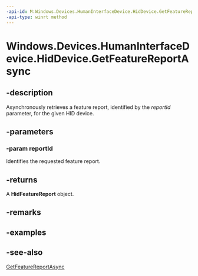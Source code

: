 ----api-id: M:Windows.Devices.HumanInterfaceDevice.HidDevice.GetFeatureReportAsync(System.UInt16)
-api-type: winrt method
---<!-- Method syntaxpublic Windows.Foundation.IAsyncOperation<Windows.Devices.HumanInterfaceDevice.HidFeatureReport> GetFeatureReportAsync(System.UInt16 reportId)--># Windows.Devices.HumanInterfaceDevice.HidDevice.GetFeatureReportAsync## -descriptionAsynchronously retrieves a feature report, identified by the *reportId* parameter, for the given HID device.## -parameters### -param reportIdIdentifies the requested feature report.## -returnsA **HidFeatureReport** object.## -remarks## -examples## -see-also[GetFeatureReportAsync](hiddevice_getfeaturereportasync_706664006.md)
